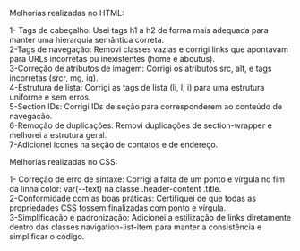 Melhorias realizadas no HTML:
<p>1- Tags de cabeçalho: Usei tags h1 a h2 de forma mais adequada para manter uma hierarquia semântica correta.<br>
2-Tags de navegação: Removi classes vazias e corrigi links que apontavam para URLs incorretas ou inexistentes (home e aboutus).<br>
3-Correção de atributos de imagem: Corrigi os atributos src, alt, e tags incorretas (srcr, mg, ig).<br>
4-Estrutura de lista: Corrigi as tags de lista (li, l, i) para uma estrutura uniforme e sem erros.<br>
5-Section IDs: Corrigi IDs de seção para corresponderem ao conteúdo de navegação.<br>
6-Remoção de duplicações: Removi duplicações de section-wrapper e melhorei a estrutura geral.<br>
7-Adicionei icones na seção de contatos e de endereço.</p>

Melhorias realizadas no CSS:
<p>1- Correção de erro de sintaxe: Corrigi a falta de um ponto e vírgula no fim da linha color: var(--text) na classe .header-content .title.<br>
2-Conformidade com as boas práticas: Certifiquei de que todas as propriedades CSS fossem finalizadas com ponto e vírgula.<br>
3-Simplificação e padronização: Adicionei a estilização de links diretamente dentro das classes navigation-list-item para manter a consistência e simplificar o código.</p>
